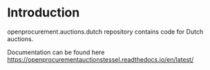 Introduction
============

openprocurement.auctions.dutch repository contains code for Dutch auctions.

Documentation can be found here https://openprocurementauctionstessel.readthedocs.io/en/latest/
